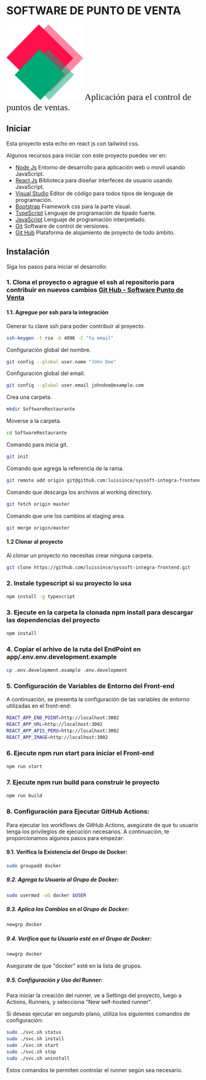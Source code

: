 # SOFTWARE DE PUNTO DE VENTA

<!-- ![IMAGES DE GO LANG](images/ladder.svg) -->
<img src="src/recursos/images/syssoftintegra.png" alt="Imagen SysSoft Integra" width="200" />

<font size="5" face="Qwitcher Grypen">
Aplicación para el control de puntos de ventas.
</font>

## Iniciar

Esta proyecto esta echo en react js con tailwind css.

Algunos recursos para iniciar con este proyecto puedes ver en:

- [Node Js](https://nodejs.org/es/) Entorno de desarrollo para aplicación web o movil usando JavaScript.
- [React Js](https://reactjs.org/) Biblioteca para diseñar interfeces de usuario usando JavaScript.
- [Visual Studio](https://code.visualstudio.com/) Editor de código para todos tipos de lenguaje de programación.
- [Bootstrap](https://getbootstrap.com/) Framework css para la parte visual.
- [TypeScript](https://www.typescriptlang.org/) Lenguaje de programación de tipado fuerte.
- [JavaScript](https://developer.mozilla.org/es/docs/Web/JavaScript) Lenguaje de programación interpretado.
- [Git](https://git-scm.com/) Software de control de versiones.
- [Git Hub](https://github.com/) Plataforma de alojamiento de proyecto de todo ámbito.

## Instalación

Siga los pasos para iniciar el desarrollo:

### 1.  Clona el proyecto o agrague el ssh al repositorio para contribuir en nuevos cambios [Git Hub - Software Punto de Venta](https://github.com/luissince/syssoft-integra-frontend)

#### 1.1. Agregue por ssh para la integración

Generar tu clave ssh para poder contribuir al proyecto.

```bash
ssh-keygen -t rsa -b 4096 -C "tu email"
```

Configuración global del nombre.

```bash
git config --global user.name "John Doe"
```

Configuración global del email.

```bash
git config --global user.email johndoe@example.com
```

Crea una carpeta.

```bash
mkdir SoftwareRestaurante
```

Moverse a la carpeta.

```bash
cd SoftwareRestaurante
```

Comando para inicia git.

```bash
git init
```

Comando que agrega la referencia de la rama.

```bash
git remote add origin git@github.com:luissince/syssoft-integra-frontend.git
```

Comando que descarga los archivos al working directory.

```bash
git fetch origin master
```

Comando que une los cambios al staging area.

```bash
git merge origin/master
```

#### 1.2 Clonar al proyecto

Al clonar un proyecto no necesitas crear ninguna carpeta.

```bash
git clone https://github.com/luissince/syssoft-integra-frontend.git
```

### 2. Instale typescript si su proyecto lo usa

```bash
npm install -g typescript
```

### 3. Ejecute en la carpeta la clonada **npm install** para descargar las dependencias del proyecto

```bash
npm install
```

### 4. Copiar el arhivo de la ruta del EndPoint en app/.env.env.development.example

```bash
cp .env.development.example .env.development
```

### 5. Configuración de Variables de Entorno del Front-end

A continuación, se presenta la configuración de las variables de entorno utilizadas en el front-end:

```bash
REACT_APP_END_POINT=http://localhost:3002
REACT_APP_URL=http://localhost:3002
REACT_APP_APIS_PERU=http://localhost:3002
REACT_APP_IMAGE=http://localhost:3002
```

### 6.  Ejecute **npm run start** para iniciar el Front-end

```bash
npm run start
```

### 7. Ejecute **npm run build** para construir le proyecto

```bash
npm run build
```

### 8. Configuración para Ejecutar GitHub Actions:

Para ejecutar los workflows de GitHub Actions, asegúrate de que tu usuario tenga los privilegios de ejecución necesarios. A continuación, te proporcionamos algunos pasos para empezar:

#### 9.1. Verifica la Existencia del Grupo de Docker:

```bash
sudo groupadd docker
```

##### 9.2. Agrega tu Usuario al Grupo de Docker:

```bash
sudo usermod -aG docker $USER
```

##### 9.3. Aplica los Cambios en el Grupo de Docker:

```bash
newgrp docker
```

##### 9.4. Verifica que tu Usuario esté en el Grupo de Docker:

```bash
newgrp docker
```
Asegúrate de que "docker" esté en la lista de grupos.

##### 9.5. Configuración y Uso del Runner:

Para iniciar la creación del runner, ve a Settings del proyecto, luego a Actions, Runners, y selecciona "New self-hosted runner".

Si deseas ejecutar en segundo plano, utiliza los siguientes comandos de configuración:

```bash
sudo ./svc.sh status
sudo ./svc.sh install
sudo ./svc.sh start
sudo ./svc.sh stop
sudo ./svc.sh uninstall
```

Estos comandos te permiten controlar el runner según sea necesario.